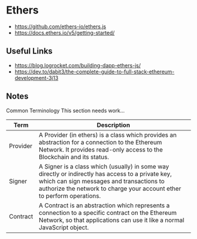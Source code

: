 # Ethers

- https://github.com/ethers-io/ethers.js
- https://docs.ethers.io/v5/getting-started/

## Useful Links

- https://blog.logrocket.com/building-dapp-ethers-js/
- https://dev.to/dabit3/the-complete-guide-to-full-stack-ethereum-development-3j13


## Notes

Common Terminology
This section needs work...

| Term | Description |
|------|-------------|
| Provider |	A Provider (in ethers) is a class which provides an abstraction for a connection to the Ethereum Network. It provides read-only access to the Blockchain and its status.	 |
|Signer |	A Signer is a class which (usually) in some way directly or indirectly has access to a private key, which can sign messages and transactions to authorize the network to charge your account ether to perform operations. |
| Contract |	A Contract is an abstraction which represents a connection to a specific contract on the Ethereum Network, so that applications can use it like a normal JavaScript object. |	 

